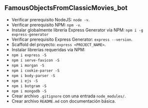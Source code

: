 ## FamousObjectsFromClassicMovies_bot

* Verificar prerequisito NodeJS: `node -v`.
* Verificar prerequisito NPM: `npm -v`.
* Instalar globalmente librería Express Generator vía NPM: `npm i -g express-generator`
* Verificar prerequisito Express Generator: `express --version`.
* Scaffold del proyecto: `express <PROJECT_NAME>`.
* Instalar librerías requeridas vía NPM:
* `npm i express -S`
* `npm i serve-favicon -S`
* `npm i morgan -S`
* `npm i cookie-parser -S`
* `npm i body-parser -S`
* `npm i ejs -S`
* `npm i botgram -S`
* `npm i mongodb -S`
* Crear archivo `.gitignore` con una entrada `node_modules/`.
* Crear archivo `README.md` con documentación básica.
